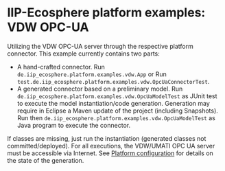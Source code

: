 # IIP-Ecosphere platform examples: VDW OPC-UA

Utilizing the VDW OPC-UA server through the respective platform connector. This example currently contains two parts:

* A hand-crafted connector. Run `de.iip_ecosphere.platform.examples.vdw.App` or Run `test.de.iip_ecosphere.platform.examples.vdw.OpcUaConnectorTest`.
* A generated connector based on a preliminary model. Run `de.iip_ecosphere.platform.examples.vdw.OpcUaModelTest` 
  as JUnit test to execute the model instantiation/code generation. Generation may require in Eclipse a Maven update of the project (including Snapshots). Run then `de.iip_ecosphere.platform.examples.vdw.OpcUaModelTest` 
  as Java program to execute the connector.

If classes are missing, just run the instantiation (generated classes not committed/deployed).
For all executions, the VDW/UMATI OPC UA server must be accessible via Internet. See [Platform configuration](https://github.com/iip-ecosphere/platform/tree/main/platform/configuration/configuration) for details on the state of the generation.

